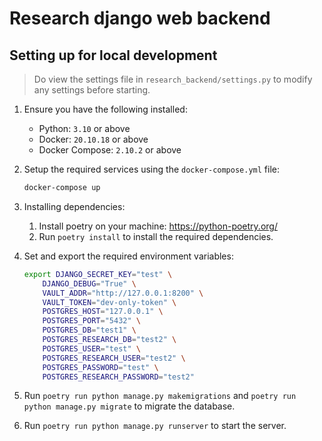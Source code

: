 # Research django web backend

## Setting up for local development

> Do view the settings file in `research_backend/settings.py` to modify any settings before starting.

1. Ensure you have the following installed:
    * Python: `3.10` or above
    * Docker: `20.10.18` or above
    * Docker Compose:  `2.10.2` or above
2. Setup the required services using the `docker-compose.yml` file:
    ```bash
    docker-compose up
    ```
3. Installing dependencies:
    1. Install poetry on your machine: https://python-poetry.org/
    2. Run `poetry install` to install the required dependencies.
4. Set and export the required environment variables:
    ```bash
    export DJANGO_SECRET_KEY="test" \
        DJANGO_DEBUG="True" \
        VAULT_ADDR="http://127.0.0.1:8200" \
        VAULT_TOKEN="dev-only-token" \
        POSTGRES_HOST="127.0.0.1" \
        POSTGRES_PORT="5432" \
        POSTGRES_DB="test1" \
        POSTGRES_RESEARCH_DB="test2" \
        POSTGRES_USER="test" \
        POSTGRES_RESEARCH_USER="test2" \
        POSTGRES_PASSWORD="test" \
        POSTGRES_RESEARCH_PASSWORD="test2"
    ```

5. Run `poetry run python manage.py makemigrations` and `poetry run python manage.py migrate` to migrate the database.
6. Run `poetry run python manage.py runserver` to start the server.